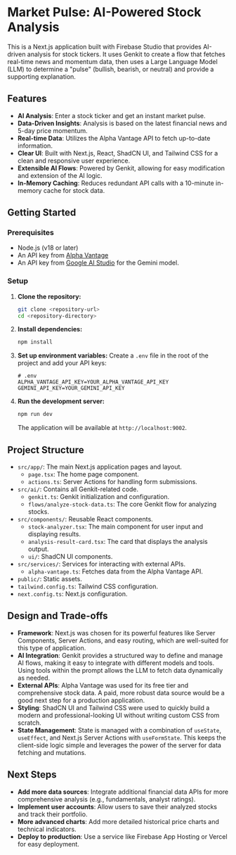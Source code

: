 # Market Pulse: AI-Powered Stock Analysis

This is a Next.js application built with Firebase Studio that provides AI-driven analysis for stock tickers. It uses Genkit to create a flow that fetches real-time news and momentum data, then uses a Large Language Model (LLM) to determine a "pulse" (bullish, bearish, or neutral) and provide a supporting explanation.

## Features

-   **AI Analysis**: Enter a stock ticker and get an instant market pulse.
-   **Data-Driven Insights**: Analysis is based on the latest financial news and 5-day price momentum.
-   **Real-time Data**: Utilizes the Alpha Vantage API to fetch up-to-date information.
-   **Clear UI**: Built with Next.js, React, ShadCN UI, and Tailwind CSS for a clean and responsive user experience.
-   **Extensible AI Flows**: Powered by Genkit, allowing for easy modification and extension of the AI logic.
-   **In-Memory Caching**: Reduces redundant API calls with a 10-minute in-memory cache for stock data.

## Getting Started

### Prerequisites

-   Node.js (v18 or later)
-   An API key from [Alpha Vantage](https://www.alphavantage.co/support/#api-key)
-   An API key from [Google AI Studio](https://aistudio.google.com/) for the Gemini model.

### Setup

1.  **Clone the repository:**
    ```bash
    git clone <repository-url>
    cd <repository-directory>
    ```

2.  **Install dependencies:**
    ```bash
    npm install
    ```

3.  **Set up environment variables:**
    Create a `.env` file in the root of the project and add your API keys:

    ```env
    # .env
    ALPHA_VANTAGE_API_KEY=YOUR_ALPHA_VANTAGE_API_KEY
    GEMINI_API_KEY=YOUR_GEMINI_API_KEY
    ```

4.  **Run the development server:**
    ```bash
    npm run dev
    ```
    The application will be available at `http://localhost:9002`.

## Project Structure

-   `src/app/`: The main Next.js application pages and layout.
    -   `page.tsx`: The home page component.
    -   `actions.ts`: Server Actions for handling form submissions.
-   `src/ai/`: Contains all Genkit-related code.
    -   `genkit.ts`: Genkit initialization and configuration.
    -   `flows/analyze-stock-data.ts`: The core Genkit flow for analyzing stocks.
-   `src/components/`: Reusable React components.
    -   `stock-analyzer.tsx`: The main component for user input and displaying results.
    -   `analysis-result-card.tsx`: The card that displays the analysis output.
    -   `ui/`: ShadCN UI components.
-   `src/services/`: Services for interacting with external APIs.
    -   `alpha-vantage.ts`: Fetches data from the Alpha Vantage API.
-   `public/`: Static assets.
-   `tailwind.config.ts`: Tailwind CSS configuration.
-   `next.config.ts`: Next.js configuration.

## Design and Trade-offs

-   **Framework**: Next.js was chosen for its powerful features like Server Components, Server Actions, and easy routing, which are well-suited for this type of application.
-   **AI Integration**: Genkit provides a structured way to define and manage AI flows, making it easy to integrate with different models and tools. Using tools within the prompt allows the LLM to fetch data dynamically as needed.
-   **External APIs**: Alpha Vantage was used for its free tier and comprehensive stock data. A paid, more robust data source would be a good next step for a production application.
-   **Styling**: ShadCN UI and Tailwind CSS were used to quickly build a modern and professional-looking UI without writing custom CSS from scratch.
-   **State Management**: State is managed with a combination of `useState`, `useEffect`, and Next.js Server Actions with `useFormState`. This keeps the client-side logic simple and leverages the power of the server for data fetching and mutations.

## Next Steps

-   **Add more data sources**: Integrate additional financial data APIs for more comprehensive analysis (e.g., fundamentals, analyst ratings).
-   **Implement user accounts**: Allow users to save their analyzed stocks and track their portfolio.
-   **More advanced charts**: Add more detailed historical price charts and technical indicators.
-   **Deploy to production**: Use a service like Firebase App Hosting or Vercel for easy deployment.
